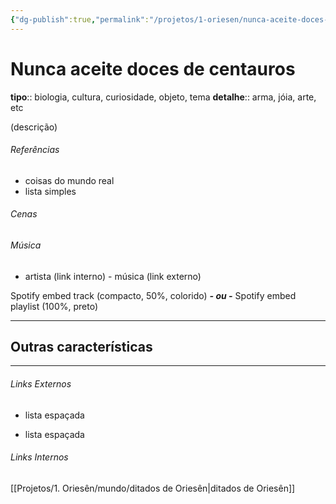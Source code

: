 ```yaml
---
{"dg-publish":true,"permalink":"/projetos/1-oriesen/nunca-aceite-doces-de-centauros/","dgHomeLink":true,"dgPassFrontmatter":false}
---
```



# Nunca aceite doces de centauros
**tipo**:: biologia, cultura, curiosidade, objeto, tema
**detalhe**:: arma, jóia, arte, etc

(descrição)


###### Referências
- coisas do mundo real
- lista simples


###### Cenas



###### Música
- artista (link interno) - música (link externo)

Spotify embed track (compacto, 50%, colorido)
***- ou -***
Spotify embed playlist (100%, preto)


---
## Outras características


---
###### Links Externos
- lista espaçada

- lista espaçada


###### Links Internos
[[Projetos/1. Oriesên/mundo/ditados de Oriesên|ditados de Oriesên]]